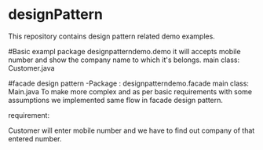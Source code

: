 # designPattern
This repository contains design pattern related demo examples. 

#Basic exampl
package designpatterndemo.demo it will accepts mobile number and show the company name to which it's belongs.
main class: Customer.java

#facade design pattern
-Package : designpatterndemo.facade
main class: Main.java
To make more complex and as per basic requirements with some assumptions we implemented same flow in facade design pattern.

requirement:

Customer will enter mobile number and we have to find out company of that entered number. 
